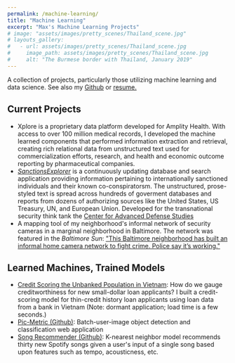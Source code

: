 ```yaml
---
permalink: /machine-learning/
title: "Machine Learning"
excerpt: "Max's Machine Learning Projects"
# image: "assets/images/pretty_scenes/Thailand_scene.jpg"
# layouts_gallery:
#   - url: assets/images/pretty_scenes/Thailand_scene.jpg
#     image_path: assets/images/pretty_scenes/Thailand_scene.jpg
#     alt: "The Burmese border with Thailand, January 2019"
---
```


A collection of projects, particularly those utilizing machine learning and data science.
See also my [Github](https://github.com/mefrem) or [resume.](/resume)

## Current Projects

- Xplore is a proprietary data platform developed for Amplity Health. With access to over 100 million medical records, I developed the machine learned components that performed information extraction and retrieval, creating rich relational data from unstructured text used for commercialization efforts, research, and health and economic outcome reporting by pharmaceutical companies.
- [*SanctionsExplorer*](https://master.d2lar62teu450l.amplifyapp.com/) is a continuously updating database and search application providing information pertaining to internationally sanctioned individuals and their known co-conspiratorsm. The unstructured, prose-styled text is spread across hundreds of goverment databases and reports from dozens of authorizing sources like the United States, US Treasury, UN, and European Union. Developed for the transnational security think tank the [Center for Advanced Defense Studies](https://c4ads.org/)
- A mapping tool of my neighborhood's informal network of security cameras in a marginal neighborhood in Baltimore. The network was featured in the *Baltimore Sun*: ["This Baltimore neighborhood has built an informal home camera network to fight crime. Police say it’s working."](https://www.baltimoresun.com/news/crime/bs-md-ci-cr-patterson-park-cameras-20191021-wng33b54ffe55ikbxt2arrxmka-story.html)

## Learned Machines, Trained Models

- [Credit Scoring the Unbanked Population in Vietnam](https://creditscoring-unbanked-vietnam.herokuapp.com/): How do we gauge creditworthiness for new small-dollar loan applicants? I built a credit-scoring model for thin-credit history loan applicants using loan data from a bank in Vietnam (Note: dormant application; load time is a few seconds.)
- [Pic-Metric (Github)](https://github.com/Build-Week-Pic-Metric-2/DataScience): Batch-user-image object detection and classification web application
- [Song Recommender (Github)](https://github.com/Build-Week-Spotify-Song-Suggester-1/Data-science): K-nearest neighbor model recommends thirty new Spotify songs given a user's input of a single song based upon features such as tempo, acousticness, etc.
